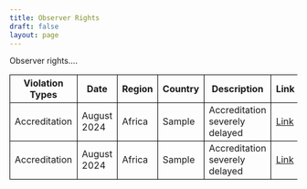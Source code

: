 ```yaml
---
title: Observer Rights
draft: false
layout: page
---
```


Observer rights....

<table id="members_table">
  <tr>
    <th style="border: 1px solid black;">Violation Types</th>
    <th style="border: 1px solid black;">Date</th>
    <th style="border: 1px solid black;">Region</th>
    <th style="border: 1px solid black;">Country</th>
    <th style="border: 1px solid black;">Description</th>
    <th style="border: 1px solid black;">Link</th>
  </tr>
 <tr>
   <td style="border: 1px solid black;">Accreditation</td>
   <td style="border: 1px solid black;">August 2024</td>
   <td style="border: 1px solid black;">Africa</td>
   <td style="border: 1px solid black;">Sample</td>
   <td style="border: 1px solid black;">Accreditation severely delayed</td>
   <td style="border: 1px solid black;"><a href="https://www.reuters.com">Link</a></td>
  </tr>
 <tr>
   <td style="border: 1px solid black;">Accreditation</td>
   <td style="border: 1px solid black;">August 2024</td>
   <td style="border: 1px solid black;">Africa</td>
   <td style="border: 1px solid black;">Sample</td>
   <td style="border: 1px solid black;">Accreditation severely delayed</td>
   <td style="border: 1px solid black;"><a href="https://www.reuters.com">Link</a></td>
  </tr>
</table>
